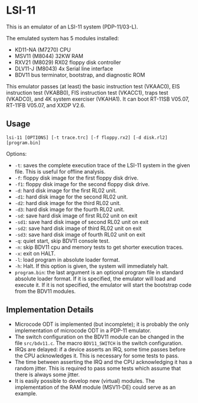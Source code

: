 LSI-11
======

This is an emulator of an LSI-11 system (PDP-11/03-L).

The emulated system has 5 modules installed:
- KD11-NA (M7270) CPU
- MSV11 (M8044) 32KW RAM
- RXV21 (M8029) RX02 floppy disk controller
- DLV11-J (M8043) 4x Serial line interface
- BDV11 bus terminator, bootstrap, and diagnostic ROM

This emulator passes (at least) the basic instruction test (VKAAC0), EIS
instruction test (VKABB0), FIS instruction test (VKACC1), traps test (VKADC0),
and 4K system exerciser (VKAHA1). It can boot RT-11SB V05.07, RT-11FB V05.07,
and XXDP V2.6.


Usage
-----

```
lsi-11 [OPTIONS] [-t trace.trc] [-f floppy.rx2] [-d disk.rl2] [program.bin]
```

Options:
- `-t`: saves the complete execution trace of the LSI-11 system in the
  given file. This is useful for offline analysis.
- `-f`: floppy disk image for the first floppy disk drive.
- `-f1`: floppy disk image for the second floppy disk drive.
- `-d`: hard disk image for the first RL02 unit.
- `-d1`: hard disk image for the second RL02 unit.
- `-d2`: hard disk image for the third RL02 unit.
- `-d3`: hard disk image for the fourth RL02 unit.
- `-sd`: save hard disk image of first RL02 unit on exit
- `-sd1`: save hard disk image of second RL02 unit on exit
- `-sd2`: save hard disk image of third RL02 unit on exit
- `-sd3`: save hard disk image of fourth RL02 unit on exit
- `-q`: quiet start, skip BDV11 console test.
- `-n`: skip BDV11 cpu and memory tests to get shorter execution traces.
- `-x`: exit on HALT.
- `-l`: load program in absolute loader format.
- `-h`: Halt. If this option is given, the system will immediately halt.
- `program.bin`: the last argument is an optional program file in
  standard absolute loader format. If it is specified, the emulator will
  load and execute it. If it is not specified, the emulator will start
  the bootstrap code from the BDV11 modules.


Implementation Details
----------------------

- Microcode ODT is implemented (but incomplete); it is probably the only
  implementation of microcode ODT in a PDP-11 emulator.
- The switch configuration on the BDV11 module can be changed in the file
  `src/bdv11.c`. The macro `BDV11_SWITCH` is the switch configuration.
- IRQs are delayed: if a device asserts an IRQ, some time passes before
  the CPU acknowledges it. This is necessary for some tests to pass.
- The time between asserting the IRQ and the CPU acknowledging it has a
  random jitter. This is required to pass some tests which assume that
  there is always some jitter.
- It is easily possible to develop new (virtual) modules. The
  implementation of the RAM module (MSV11-DE) could serve as an example.

